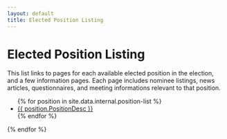 ```yaml
---
layout: default
title: Elected Position Listing
---
```


# Elected Position Listing 

This list links to pages for each available elected position
in the election, and a few information pages. Each page includes
nominee listings, news articles, questionnaires, and meeting
informations relevant to that position. 

<ul>
  {% for position in site.data.internal.position-list %}
      <li><a href="./{{ position.PositionUniqueName }}">{{ position.PositionDesc }}</a></li>
  {% endfor %}
</ul>

{% endfor %}


